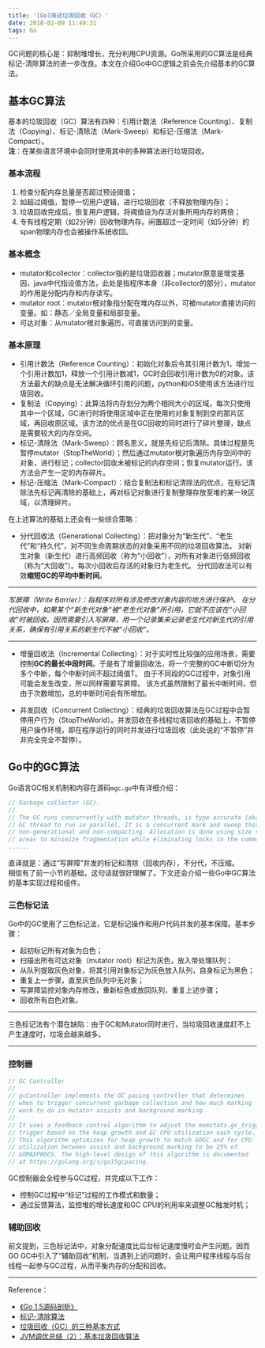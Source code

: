 ```yaml
---
title: '[Go]简述垃圾回收（GC）'
date: 2018-02-09 11:49:31
tags: Go
---
```


GC问题的核心是：抑制堆增长，充分利用CPU资源。Go所采用的GC算法是经典标记-清除算法的进一步改良。本文在介绍Go中GC逻辑之前会先介绍基本的GC算法。

## 基本GC算法
基本的垃圾回收（GC）算法有四种：引用计数法（Reference Counting）、复制法（Copying）、标记-清除法（Mark-Sweep）和标记-压缩法（Mark-Compact）。  
**注**：在某些语言环境中会同时使用其中的多种算法进行垃圾回收。

### 基本流程
1. 检查分配内存总量是否超过预设阈值；
2. 如超过阈值，暂停一切用户逻辑，进行垃圾回收（不释放物理内存）；
3. 垃圾回收完成后，恢复用户逻辑，将阈值设为存活对象所用内存的两倍；
4. 专有线程定期（如2分钟）回收物理内存。闲置超过一定时间（如5分钟）的span物理内存也会被操作系统收回。

### 基本概念
- mutator和collector：collector指的是垃圾回收器；mutator原意是增变基因，java中代指设值方法，此处是指程序本身（非collector的部分），mutator的作用是分配内存和内存读写。
- mutator root：mutator根对象指分配在堆内存以外，可被mutator直接访问的变量。如：静态／全局变量和局部变量。
- 可达对象：从mutator根对象遍历，可直接访问到的变量。

### 基本原理
- 引用计数法（Reference Counting）：初始化对象后令其引用计数为1，增加一个引用计数加1，释放一个引用计数减1，GC时会回收引用计数为0的对象。该方法最大的缺点是无法解决循环引用的问题，python和iOS使用该方法进行垃圾回收。
- 复制法（Copying）：此算法将内存划分为两个相同大小的区域，每次只使用其中一个区域，GC进行时将使用区域中正在使用的对象复制到空的那片区域，再回收原区域。该方法的优点是在GC回收的同时进行了碎片整理，缺点是需要较大的内存空间。
- 标记-清除法（Mark-Sweep）：顾名思义，就是先标记后清除。具体过程是先暂停mutator（StopTheWorld）；然后通过mutator根对象遍历内存空间中的对象，进行标记；collector回收未被标记的内存空间；恢复mutator运行。该方法会产生一定的内存碎片。
- 标记-压缩法（Mark-Compact）：结合复制法和标记清除法的优点，在标记清除法先标记再清除的基础上，再对标记对象进行复制整理存放至堆的某一块区域，以清理碎片。  

在上述算法的基础上还会有一些综合策略：

- 分代回收法（Generational Collecting）：把对象分为“新生代”、“老生代”和“持久代”，对不同生命周期状态的对象采用不同的垃圾回收算法。  对新生对象（新生代）进行高频回收（称为“小回收”），对所有对象进行低频回收（称为“大回收”）。每次小回收后存活的对象归为老生代。  分代回收法可以有效**缩短GC的平均中断时间**。

---
_写屏障（Write Barrier）：指程序对所有涉及修改对象内容的地方进行保护。  在分代回收中，如果某个“新生代对象“被“老生代对象”所引用，它就不应该在“小回收”时被回收。因而需要引入写屏障，用一个记录集来记录老生代对新生代的引用关系，确保有引用关系的新生代不被“小回收”。_

---

- 增量回收法（Incremental Collecting）：对于实时性比较强的应用场景，需要控制**GC的最长中段时间**。于是有了增量回收法，将一个完整的GC中断切分为多个中断，每个中断时间不超过阈值T。 由于不同段的GC过程中，对象引用可能会发生改变，所以同样需要写屏障。  该方式虽然限制了最长中断时间，但由于次数增加，总的中断时间会有所增加。

- 并发回收（Concurrent Collecting）：经典的垃圾回收算法在GC过程中会暂停用户行为（StopTheWorld）。并发回收在多线程垃圾回收的基础上，不暂停用户操作环境，即在程序运行的同时并发进行垃圾回收（此处说的“不暂停”并非完全完全不暂停）。

## Go中的GC算法

Go语言GC相关机制和内容在源码`mgc.go`中有详细介绍：

```go
// Garbage collector (GC).
//
// The GC runs concurrently with mutator threads, is type accurate (aka precise), allows multiple
// GC thread to run in parallel. It is a concurrent mark and sweep that uses a write barrier. It is
// non-generational and non-compacting. Allocation is done using size segregated per P allocation
// areas to minimize fragmentation while eliminating locks in the common case.
......
```

直译就是：通过“写屏障”并发的标记和清除（回收内存），不分代，不压缩。  
相信有了前一小节的基础，这句话就很好理解了。下文还会介绍一些Go中GC算法的基本实现过程和组件。

### 三色标记法
Go中的GC使用了三色标记法，它是标记操作和用户代码并发的基本保障。基本步骤：

- 起初标记所有对象为白色；
- 扫描出所有可达对象（mutator root）标记为灰色，放入带处理队列；
- 从队列提取灰色对象，将其引用对象标记为灰色放入队列，自身标记为黑色；
- 重复上一步骤，直至灰色队列中无对象；
- 写屏障监控对象内存修改，重新标色或放回队列，重复上述步骤；
- 回收所有白色对象。

---
三色标记法有个潜在缺陷：由于GC和Mutator同时进行，当垃圾回收速度赶不上产生速度时，垃圾会越来越多。

---


### 控制器
```go
// GC Controller
//
// gcController implements the GC pacing controller that determines
// when to trigger concurrent garbage collection and how much marking
// work to do in mutator assists and background marking.
//
// It uses a feedback control algorithm to adjust the memstats.gc_trigger
// trigger based on the heap growth and GC CPU utilization each cycle.
// This algorithm optimizes for heap growth to match GOGC and for CPU
// utilization between assist and background marking to be 25% of
// GOMAXPROCS. The high-level design of this algorithm is documented
// at https://golang.org/s/go15gcpacing.
```
GC控制器会全程参与GC过程，并完成以下工作：

- 控制GC过程中“标记”过程的工作模式和数量；
- 通过反馈算法，监控堆的增长速度和GC CPU的利用率来调整GC触发时机；

### 辅助回收
前文提到，三色标记法中，对象分配速度比后台标记速度慢时会产生问题。因而GO GC中引入了“辅助回收”机制，当遇到上述问题时，会让用户程序线程与后台线程一起参与GC过程，从而平衡内存的分配和回收。

---
Reference：

- [《Go 1.5源码剖析》](https://github.com/qyuhen/book/blob/master/Go%201.5%20%E6%BA%90%E7%A0%81%E5%89%96%E6%9E%90%20%EF%BC%88%E4%B9%A6%E7%AD%BE%E7%89%88%EF%BC%89.pdf)  
- [标记-清除算法](https://www.jianshu.com/p/b0f5d21fe031)
- [垃圾回收（GC）的三种基本方式](https://www.kawabangga.com/posts/1336)
- [JVM调优总结（2）：基本垃圾回收算法](http://www.importnew.com/18740.html)



